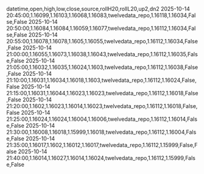 datetime,open,high,low,close,source,rollH20,rollL20,up2,dn2
2025-10-14 20:45:00,1.16099,1.16103,1.16068,1.16083,twelvedata_repo,1.16118,1.16034,False,False
2025-10-14 20:50:00,1.16084,1.16084,1.16059,1.16077,twelvedata_repo,1.16112,1.16034,False,False
2025-10-14 20:55:00,1.16078,1.16078,1.1605,1.16055,twelvedata_repo,1.16112,1.16034,False,False
2025-10-14 21:00:00,1.16055,1.16073,1.16038,1.16043,twelvedata_repo,1.16112,1.16035,False,False
2025-10-14 21:05:00,1.16032,1.16035,1.16024,1.1603,twelvedata_repo,1.16112,1.16038,False,False
2025-10-14 21:10:00,1.16031,1.16034,1.16018,1.1603,twelvedata_repo,1.16112,1.16024,False,False
2025-10-14 21:15:00,1.16031,1.16044,1.16023,1.16023,twelvedata_repo,1.16112,1.16018,False,False
2025-10-14 21:20:00,1.1602,1.16023,1.16014,1.16023,twelvedata_repo,1.16112,1.16018,False,False
2025-10-14 21:25:00,1.16024,1.16024,1.16004,1.16006,twelvedata_repo,1.16112,1.16014,False,False
2025-10-14 21:30:00,1.16008,1.16018,1.15999,1.16018,twelvedata_repo,1.16112,1.16004,False,False
2025-10-14 21:35:00,1.16017,1.1602,1.16012,1.16017,twelvedata_repo,1.16112,1.15999,False,False
2025-10-14 21:40:00,1.16014,1.16027,1.16014,1.16024,twelvedata_repo,1.16112,1.15999,False,False

